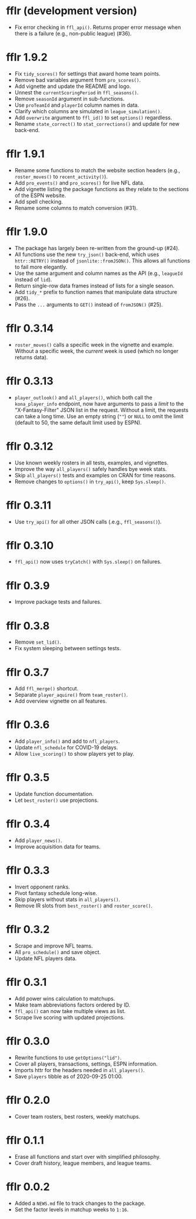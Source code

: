 # fflr (development version)

* Fix error checking in `ffl_api()`. Returns proper error message when there is
a failure (e.g., non-public league) (#36).

# fflr 1.9.2

* Fix `tidy_scores()` for settings that award home team points.
* Remove bad variables argument from `pro_scores()`.
* Add vignette and update the README and logo.
* Unnest the `currentScoringPeriod` in `ffl_seasons()`.
* Remove `seasonId` argument in sub-functions.
* Use `proTeamId` and `playerId` column names in data.
* Clarify which columns are simulated in `league_simulation()`.
* Add `overwrite` argument to `ffl_id()` to set `options()` regardless.
* Rename `state_correct()` to `stat_corrections()` and update for new back-end.

# fflr 1.9.1

* Rename some functions to match the website section headers (e.g., 
`roster_moves()` to `recent_activity()`).
* Add `pro_events()` and `pro_scores()` for live NFL data.
* Add vignette listing the package functions as they relate to the sections of
the ESPN website.
* Add spell checking.
* Rename some columns to match conversion (#31).

# fflr 1.9.0

* The package has largely been re-written from the ground-up (#24).
* All functions use the new `try_json()` back-end, which uses `httr::RETRY()`
instead of `jsonlite::fromJSON()`. This allows all functions to fail more
elegantly.
* Use the same argument and column names as the API (e.g., `leagueId` instead of
`lid`).
* Return single-row data frames instead of lists for a single season.
* Add `tidy_*` prefix to function names that manipulate data structure (#26).
* Pass the `...` arguments to `GET()` instead of `fromJSON()` (#25).

# fflr 0.3.14

* `roster_moves()` calls a specific week in the vignette and example. Without a
specific week, the _current_ week is used (which no longer returns data).

# fflr 0.3.13

* `player_outlook()` and `all_players()`, which both call the `kona_player_info`
endpoint, now have arguments to pass a _limit_ to the "X-Fantasy-Filter" JSON
list in the request. Without a limit, the requests can take a long time. Use
an empty string (`""`) or `NULL` to omit the limit (default to 50, the same
default limit used by ESPN).

# fflr 0.3.12

* Use known weekly rosters in all tests, examples, and vignettes.
* Improve the way `all_players()` safely handles bye week stats.
* Skip `all_players()` tests and examples on CRAN for time reasons.
* Remove changes to `options()` in `try_api()`, keep `Sys.sleep()`.

# fflr 0.3.11

* Use `try_api()` for all other JSON calls (.e.g., `ffl_seasons()`).

# fflr 0.3.10

* `ffl_api()` now uses `tryCatch()` with `Sys.sleep()` on failures.

# fflr 0.3.9

* Improve package tests and failures.

# fflr 0.3.8

* Remove `set_lid()`.
* Fix system sleeping between settings tests.

# fflr 0.3.7

* Add `ffl_merge()` shortcut.
* Separate `player_aquire()` from `team_roster()`.
* Add overview vignette on all features.

# fflr 0.3.6

* Add `player_info()` and add to `nfl_players`.
* Update `nfl_schedule` for COVID-19 delays.
* Allow `live_scoring()` to show players yet to play.

# fflr 0.3.5

* Update function documentation.
* Let `best_roster()` use projections.

# fflr 0.3.4

* Add `player_news()`.
* Improve acquisition data for teams. 

# fflr 0.3.3

* Invert opponent ranks.
* Pivot fantasy schedule long-wise.
* Skip players without stats in `all_players()`.
* Remove IR slots from `best_roster()` and `roster_score()`.

# fflr 0.3.2

* Scrape and improve NFL teams.
* All `pro_schedule()` and save object.
* Update NFL players data.

# fflr 0.3.1

* Add power wins calculation to matchups.
* Make team abbreviations factors ordered by ID.
* `ffl_api()` can now take multiple views as list.
* Scrape live scoring with updated projections.

# fflr 0.3.0

* Rewrite functions to use `getOptions("lid")`.
* Cover all players, transactions, settings, ESPN information.
* Imports httr for the headers needed in `all_players()`.
* Save `players` tibble as of 2020-09-25 01:00.

# fflr 0.2.0

* Cover team rosters, best rosters, weekly matchups.

# fflr 0.1.1

* Erase all functions and start over with simplified philosophy.
* Cover draft history, league members, and league teams.

# fflr 0.0.2

* Added a `NEWS.md` file to track changes to the package.
* Set the factor levels in matchup weeks to `1:16`.

